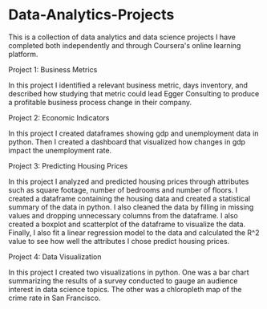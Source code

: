 # Data-Analytics-Projects

This is a collection of data analytics and data science projects I have completed both independently and through Coursera's online learning platform.

Project 1: Business Metrics

In this project I identified a relevant business metric, days inventory, and described how studying that metric could lead Egger Consulting to produce a profitable business process change in their company.

Project 2: Economic Indicators

In this project I created dataframes showing gdp and unemployment data in python. Then I created a dashboard that visualized how changes in gdp impact the unemployment rate.

Project 3: Predicting Housing Prices

In this project I analyzed and predicted housing prices through attributes such as square footage, number of bedrooms and number of floors. I created a dataframe containing the housing data and created a statistical summary of the data in python. I also cleaned the data by filling in missing values and dropping unnecessary columns from the dataframe. I also created a boxplot and scatterplot of the dataframe to visualize the data. Finally, I also fit a linear regression model to the data and calculated the R^2 value to see how well the attributes I chose predict housing prices.

Project 4: Data Visualization

In this project I created two visualizations in python. One was a bar chart summarizing the results of a survey conducted to gauge an audience interest in data science topics. The other was a chloropleth map of the crime rate in San Francisco.
